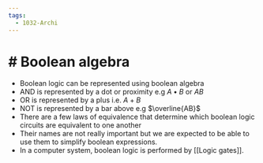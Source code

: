 ```yaml
---
tags:
  - 1032-Archi
---
```

# # Boolean algebra

- Boolean logic can be represented using boolean algebra
- AND is represented by a dot or proximity e.g $A\bullet B$ or $AB$
- OR is represented by a plus i.e. $A+B$
- NOT is represented by a bar above e.g $\overline{AB}$
- There are a few laws of equivalence that determine which boolean logic circuits are equivalent to one another
- Their names are not really important but we are expected to be able to use them to simplify boolean expressions.
- In a computer system, boolean logic is performed by [[Logic gates]].